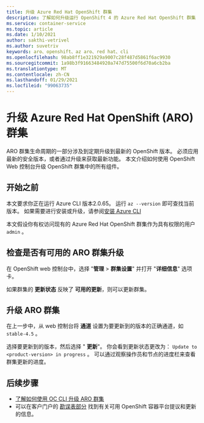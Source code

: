 ```yaml
---
title: 升级 Azure Red Hat OpenShift 群集
description: 了解如何升级运行 OpenShift 4 的 Azure Red Hat OpenShift 群集
ms.service: container-service
ms.topic: article
ms.date: 1/10/2021
author: sakthi-vetrivel
ms.author: suvetriv
keywords: aro、openshift、az aro、red hat、cli
ms.openlocfilehash: 98ab8ff1e321929a9007c28f487d5861f6ac9930
ms.sourcegitcommit: 1a98b3f91663484920a747d75500f6d70a6cb2ba
ms.translationtype: MT
ms.contentlocale: zh-CN
ms.lasthandoff: 01/29/2021
ms.locfileid: "99063735"
---
```

# <a name="upgrade-an-azure-red-hat-openshift-aro-cluster"></a>升级 Azure Red Hat OpenShift (ARO) 群集

ARO 群集生命周期的一部分涉及到定期升级到最新的 OpenShift 版本。 必须应用最新的安全版本，或者通过升级来获取最新功能。 本文介绍如何使用 OpenShift Web 控制台升级 OpenShift 群集中的所有组件。

## <a name="before-you-begin"></a>开始之前

本文要求你正在运行 Azure CLI 版本2.0.65。 运行 `az --version` 即可查找当前版本。 如果需要进行安装或升级，请参阅[安装 Azure CLI](https://docs.microsoft.com/cli/azure/install-azure-cli)

本文假设你有权访问现有的 Azure Red Hat OpenShift 群集作为具有权限的用户 `admin` 。

## <a name="check-for-available-aro-cluster-upgrades"></a>检查是否有可用的 ARO 群集升级

在 OpenShift web 控制台中，选择 "**管理**  >  **群集设置**" 并打开 "**详细信息**" 选项卡。

如果群集的 **更新状态** 反映了 **可用的更新**，则可以更新群集。

## <a name="upgrade-your-aro-cluster"></a>升级 ARO 群集

在上一步中，从 web 控制台将 **通道** 设置为要更新到的版本的正确通道，如 `stable-4.5` 。

选择要更新到的版本，然后选择 " **更新**"。 你会看到更新状态更改为： `Update to <product-version> in progress` 。 可以通过观察操作员和节点的进度栏来查看群集更新的进度。

## <a name="next-steps"></a>后续步骤
- [了解如何使用 OC CLI 升级 ARO 群集](https://docs.openshift.com/container-platform/4.6/updating/updating-cluster-between-minor.html)
- 可以在客户门户的 [勘误表部分](https://access.redhat.com/downloads/content/290/ver=4.6/rhel---8/4.6.0/x86_64/product-errata) 找到有关可用 OpenShift 容器平台提议和更新的信息。
  

